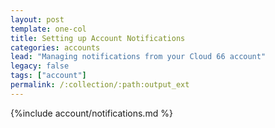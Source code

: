 ```yaml
--- 
layout: post
template: one-col
title: Setting up Account Notifications
categories: accounts
lead: "Managing notifications from your Cloud 66 account"
legacy: false
tags: ["account"]
permalink: /:collection/:path:output_ext
---
```




{%include account/notifications.md %}

